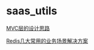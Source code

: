 # saas_utils
[MVC层的设计思路](./saas_mvc/README.md)

[Redis几大常用的业务场景解决方案](./saas_cache_starter/README.md)
